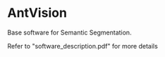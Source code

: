 # AntVision
Base software for Semantic Segmentation.

Refer to "software_description.pdf" for more details

